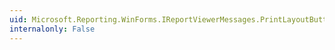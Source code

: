 ```yaml
---
uid: Microsoft.Reporting.WinForms.IReportViewerMessages.PrintLayoutButtonToolTip
internalonly: False
---
```

